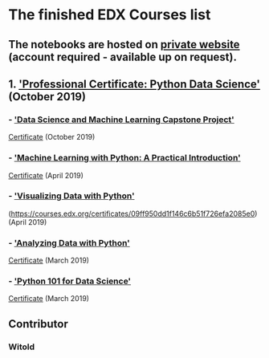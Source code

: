 # The finished EDX Courses list
## The notebooks are hosted on [private website](http://159.65.61.9/projects/projects) (account required - available up on request).

## 1. ['Professional Certificate: Python Data Science'](https://credentials.edx.org/credentials/dcfc6de80f764ea19ed0bdb73f58d4be/) (October 2019)

### - ['Data Science and Machine Learning Capstone Project'](https://courses.edx.org/courses/course-v1:IBM+DS0720EN+1T2019/course/)
[Certificate](https://courses.edx.org/certificates/19786df8c7234c5dba2d143b3a059e80) (October 2019)

### - ['Machine Learning with Python: A Practical Introduction'](https://courses.edx.org/courses/course-v1:IBM+ML0101EN+3T2018/course/)
[Certificate](https://courses.edx.org/certificates/4de4ae3d716c4ecc8479e21ea95cadb3) (April 2019)

### - ['Visualizing Data with Python'](https://courses.edx.org/courses/course-v1:IBM+DV0101EN+3T2018/course/)
(https://courses.edx.org/certificates/09ff950dd1f146c6b51f726efa2085e0) (April 2019)

### - ['Analyzing Data with Python'](https://courses.edx.org/courses/course-v1:IBM+DA0101EN+3T2018/course/)
[Certificate](https://courses.edx.org/certificates/e65a797d31d9483bb692eac877c5bce3) (March 2019)

### - ['Python 101 for Data Science'](https://courses.edx.org/courses/course-v1:IBM+PY0101EN+3T2018/course/)
[Certificate](https://courses.edx.org/certificates/4ac95bac9e1c418db82f69989921ce65) (March 2019)

## Contributor
### Witold
